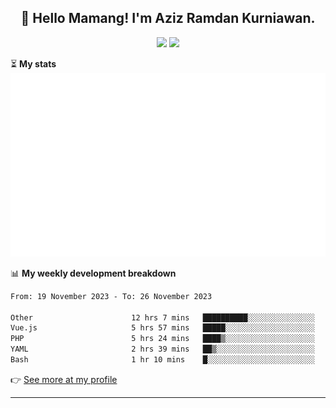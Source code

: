 <h2 align="center">👋 Hello Mamang! I'm Aziz Ramdan Kurniawan.</h2>  
<p align="center">
  <img src="https://komarev.com/ghpvc/?username=azizramdan">
  <img src="https://wakatime.com/badge/user/90056fa0-4c31-4eca-954e-2a3ac05896f9.svg">
</p>
    
⏳ **My stats**  
![](https://raw.githubusercontent.com/azizramdan/github-stats/master/generated/overview.svg#gh-dark-mode-only)

📊 **My weekly development breakdown**
<!--START_SECTION:waka-->

```txt
From: 19 November 2023 - To: 26 November 2023

Other                      12 hrs 7 mins   ██████████░░░░░░░░░░░░░░░   39.65 %
Vue.js                     5 hrs 57 mins   █████░░░░░░░░░░░░░░░░░░░░   19.51 %
PHP                        5 hrs 24 mins   ████▒░░░░░░░░░░░░░░░░░░░░   17.69 %
YAML                       2 hrs 39 mins   ██▒░░░░░░░░░░░░░░░░░░░░░░   08.68 %
Bash                       1 hr 10 mins    █░░░░░░░░░░░░░░░░░░░░░░░░   03.84 %
```

<!--END_SECTION:waka-->
👉 [See more at my profile](https://wakatime.com/@azizramdan)
***
